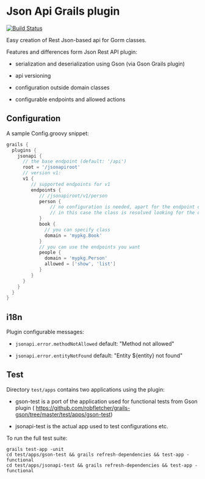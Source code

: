 Json Api Grails plugin
======================

[![Build Status](https://secure.travis-ci.org/enr/grails-json-api.png?branch=master)](http://travis-ci.org/enr/grails-json-api)

Easy creation of Rest Json-based api for Gorm classes.

Features and differences form Json Rest API plugin:

- serialization and deserialization using Gson (via Gson Grails plugin)

- api versioning

- configuration outside domain classes

- configurable endpoints and allowed actions


Configuration
-------------

A sample Config.groovy snippet:

```groovy
grails {
  plugins {
    jsonapi {
      // the base endpoint (default: '/api')
      root = '/jsonapiroot'
      // version v1:
      v1 {
         // supported endpoints for v1
         endpoints {
            // /jsonapiroot/v1/person
            person {
                // no configuration is needed, apart for the endpoint declaration
                // in this case the class is resolved looking for the domain Person
            }
            book {
              // you can specify class
              domain = 'mypkg.Book'
            }
            // you can use the endpoints you want
            people { 
              domain = 'mypkg.Person'
              allowed = ['show', 'list']
            }
         }
      }
    }
  }
}
```

i18n
----

Plugin configurable messages:

- `jsonapi.error.methodNotAllowed` default: "Method not allowed"

- `jsonapi.error.entityNotFound` default: "Entity ${entity} not found"


Test
----

Directory `test/apps` contains two applications using the plugin:

- gson-test is a port of the application used for functional tests from Gson plugin ( https://github.com/robfletcher/grails-gson/tree/master/test/apps/gson-test)

- jsonapi-test is the actual app used to test configurations etc.

To run the full test suite:

    grails test-app -unit
    cd test/apps/gson-test && grails refresh-dependencies && test-app -functional
    cd test/apps/jsonapi-test && grails refresh-dependencies && test-app -functional

